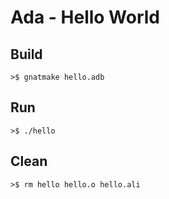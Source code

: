 # Ada - Hello World

## Build

```
>$ gnatmake hello.adb
```

## Run

```
>$ ./hello
```

## Clean

```
>$ rm hello hello.o hello.ali
```
